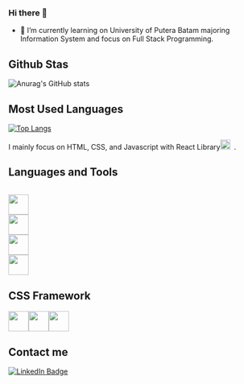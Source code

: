 ### Hi there 👋

- 🌱 I’m currently learning on University of Putera Batam majoring Information System and focus on Full Stack Programming.

## Github Stas
![Anurag's GitHub stats](https://github-readme-stats.vercel.app/api?username=joshleez&show_icons=true&theme=tokyonight&count_private=true)

## Most Used Languages
[![Top Langs](https://github-readme-stats.vercel.app/api/top-langs/?username=joshleez&theme=tokyonight)](https://github.com/joshleez/github-readme-stats)
<div>
I mainly focus on HTML, CSS, and Javascript with React Library<code><img height="20" src="https://seeklogo.com/images/R/react-logo-7B3CE81517-seeklogo.com.png"> </code>.
</div>

## Languages and Tools
<div>
<code>
<img height="40" src="https://seeklogo.com/images/J/javascript-logo-8892AEFCAC-seeklogo.com.png">
<img height="40" src="https://seeklogo.com/images/H/html5-logo-EF92D240D7-seeklogo.com.png">
<img height="40" src="https://seeklogo.com/images/C/css3-logo-8724075274-seeklogo.com.png">
<img height="40" src="https://seeklogo.com/images/R/react-logo-7B3CE81517-seeklogo.com.png">
</code>
</div>

## CSS Framework
<div>
<code style="display: flex">
<img height="40" src="https://seeklogo.com/images/B/bootstrap-logo-3C30FB2A16-seeklogo.com.png">
<img height="40" src="https://seeklogo.com/images/T/tailwind-css-logo-5AD4175897-seeklogo.com.png">
<img height="40" src="https://seeklogo.com/images/M/material-ui-logo-5BDCB9BA8F-seeklogo.com.png">
</code>
</div>

## Contact me
<a href="https://www.linkedin.com/in/josh-lee-6522b1117/">
      <img src="https://img.shields.io/badge/LinkedIn-blue?style=for-the-badge&logo=linkedin&logoColor=white" alt="LinkedIn Badge"/>
</a>
